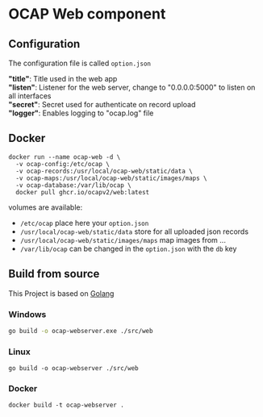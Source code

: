 # OCAP Web component

## Configuration
The configuration file is called `option.json`

**"title"**: Title used in the web app   
**"listen"**: Listener for the web server, change to "0.0.0.0:5000" to listen on all interfaces   
**"secret"**: Secret used for authenticate on record upload   
**"logger"**: Enables logging to "ocap.log" file

## Docker

```
docker run --name ocap-web -d \
  -v ocap-config:/etc/ocap \
  -v ocap-records:/usr/local/ocap-web/static/data \
  -v ocap-maps:/usr/local/ocap-web/static/images/maps \
  -v ocap-database:/var/lib/ocap \
  docker pull ghcr.io/ocapv2/web:latest
```

volumes are available:
- `/etc/ocap` place here your `option.json`
- `/usr/local/ocap-web/static/data` store for all uploaded json records
- `/usr/local/ocap-web/static/images/maps` map images from ...
- `/var/lib/ocap` can be changed in the `option.json` with the `db` key

## Build from source

This Project is based on [Golang](https://golang.org/dl/)

### Windows
```bash
go build -o ocap-webserver.exe ./src/web
```

### Linux
```
go build -o ocap-webserver ./src/web
```

### Docker
```
docker build -t ocap-webserver .
```
